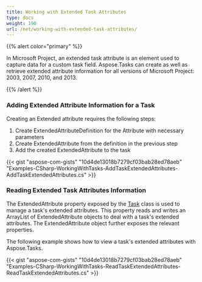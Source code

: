 ```yaml
---
title: Working with Extended Task Attributes
type: docs
weight: 190
url: /net/working-with-extended-task-attributes/
---
```


{{% alert color="primary" %}} 

In Microsoft Project, an extended task attribute is an element used to capture data for a custom task field. Aspose.Tasks can create as well as retrieve extended attribute information for all versions of Microsoft Project: 2003, 2007, 2010, and 2013.

{{% /alert %}} 
### **Adding Extended Attribute Information for a Task**
Creating an Extended attribute requires the following steps:

1. Create ExtendedAttributeDefinition for the Attribute with necessary parameters
1. Create ExtendedAttribute from the definition in the previous step
1. Add the created ExtendedAttribute to the task

{{< gist "aspose-com-gists" "10d4de13018b7279cf03bab28ed78aeb" "Examples-CSharp-WorkingWithTasks-AddTaskExtendedAttributes-AddTaskExtendedAttributes.cs" >}}


### **Reading Extended Task Attributes Information**
The ExtendedAttribute property exposed by the [Task](http://www.aspose.com/api/net/tasks/aspose.tasks/task) class is used to manage a task's extended attributes. This property reads and writes an ArrayList of ExtendedAttribute objects to deal with a task's extended attributes. The ExtendedAttribute object further exposes the relevant properties.

The following example shows how to view a task's extended attributes with Aspose.Tasks.

{{< gist "aspose-com-gists" "10d4de13018b7279cf03bab28ed78aeb" "Examples-CSharp-WorkingWithTasks-ReadTaskExtendedAttributes-ReadTaskExtendedAttributes.cs" >}}
